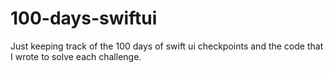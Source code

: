 # 100-days-swiftui
Just keeping track of the 100 days of swift ui checkpoints and the code that I wrote to solve each challenge.
